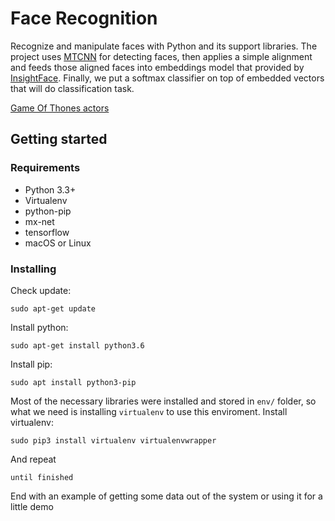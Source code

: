 # Face Recognition
Recognize and manipulate faces with Python and its support libraries.
The project uses [MTCNN](https://github.com/ipazc/mtcnn) for detecting faces, then applies a simple alignment and feeds those aligned faces into embeddings model that provided by [InsightFace](https://github.com/deepinsight/insightface). Finally, we put a softmax classifier on top of embedded vectors that will do classification task.

[Game Of Thones actors](https://github.com/anhtuhsp/FaceRecognition/blob/master/datasets/test/img_test.jpg)

## Getting started
### Requirements
- Python 3.3+
- Virtualenv
- python-pip
- mx-net
- tensorflow
- macOS or Linux
### Installing 
Check update:
```
sudo apt-get update
```
Install python:
```
sudo apt-get install python3.6
```
Install pip:
```
sudo apt install python3-pip
```
Most of the necessary libraries were installed and stored in `env/` folder, so what we need is installing `virtualenv` to use this enviroment.
Install virtualenv:
```
sudo pip3 install virtualenv virtualenvwrapper
```
And repeat
```
until finished
```
End with an example of getting some data out of the system or using it for a little demo
